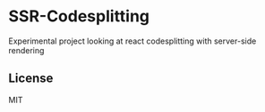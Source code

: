 # SSR-Codesplitting

Experimental project looking at react codesplitting with server-side rendering

## License

MIT
